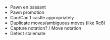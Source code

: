 - Pawn en passant
- Pawn promotion
- Can/Can't castle appropriately
- Duplicate moves/ambiguous moves (like Rc8)
- Capture notation? / Move notation
- Detect stalemate

